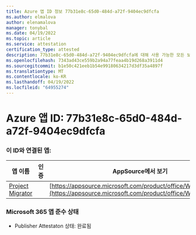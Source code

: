 ```yaml
---
title: Azure 앱 ID 정보 77b31e8c-65d0-484d-a72f-9404ec9dfcfa
ms.author: elmalova
author: elenamalova
manager: tonybal
ms.date: 04/19/2022
ms.topic: article
ms.service: attestation
certification_type: attested
description: 77b31e8c-65d0-484d-a72f-9404ec9dfcfa에 대해 사용 가능한 모든 보안 및 규정 준수 정보입니다.
ms.openlocfilehash: 7343ad43ce559b2a94a77feaa4b19d268a3911d4
ms.sourcegitcommit: b1e50c421eeb1b54e99180634217d3df35a4897f
ms.translationtype: MT
ms.contentlocale: ko-KR
ms.lasthandoff: 04/19/2022
ms.locfileid: "64955274"
---
```

# <a name="azure-app-id-77b31e8c-65d0-484d-a72f-9404ec9dfcfa"></a>Azure 앱 ID: 77b31e8c-65d0-484d-a72f-9404ec9dfcfa


### <a name="apps-associated-with-this-id"></a>이 ID와 연결된 앱:
| **앱 이름** | **인증** | **AppSource에서 보기** |
|--------------|---------------|-----------------------|
| [Project Migrator](../forward/WA200003160.md) |  | [https://appsource.microsoft.com/product/office/WA200003160](https://appsource.microsoft.com/product/office/WA200003160) |

### <a name="microsoft-365-app-compliance-status"></a>Microsoft 365 앱 준수 상태
- Publisher Attestaton 상태: 완료됨
